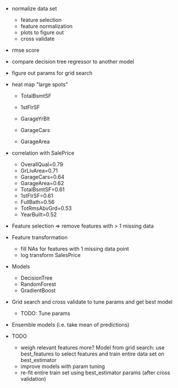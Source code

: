 * normalize data set
    * feature selection
    * feature normalization
    * plots to figure out
    * cross validate

* rmse score
* compare decision tree regressor to another model
* figure out params for grid search

* heat map "large spots"
    * TotalBsmtSF
    * 1stFlrSF
    
    * GarageYrBlt
    * GarageCars
    * GarageArea

* correlation with SalePrice
    * OverallQual=0.79
    * GrLivArea=0.71
    * GarageCars=0.64
    * GarageArea=0.62
    * TotalBsmtSF=0.61
    * 1stFlrSF=0.61
    * FullBath=0.56
    * TotRmsAbvGrd=0.53
    * YearBuilt=0.52
* Feature selection => remove features with > 1 missing data
* Feature transformation 
    * fill NAs for features with 1 missing data point
    * log transform SalesPrice
* Models
    * DecisionTree
    * RandomForest
    * GradientBoost
* Grid search and cross validate to tune params and get best model
    * TODO: Tune params
* Ensemble models (i.e. take mean of predictions)
* TODO
    * weigh relevant features more? Model from grid search: use best_features to select features and train entire data set on best_estimator
    * improve models with param tuning
    * re-fit entire train set using best_estimator params (after cross validation)